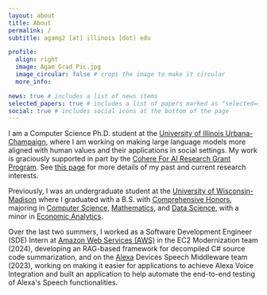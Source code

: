 ```yaml
---
layout: about
title: About
permalink: /
subtitle: agamg2 [at] illinois [dot] edu

profile:
  align: right
  image: Agam_Grad_Pic.jpg
  image_circular: false # crops the image to make it circular
  more_info: 

news: true # includes a list of news items
selected_papers: true # includes a list of papers marked as "selected={true}"
social: true # includes social icons at the bottom of the page
---
```


I am a Computer Science Ph.D. student at the [University of Illinois Urbana-Champaign](https://www.cs.wisc.edu/), where I am working on making large language models more aligned with human values and their applications in social settings. My work is graciously supported in part by the [Cohere For AI Research Grant Program](https://cohere.com/blog/c4ai-research-grants). See [this page](research) for more details of my past and current research interests.

Previously, I was an undergraduate student at the [University of Wisconsin-Madison](https://www.wisc.edu/) where I graduated with a B.S. with [Comprehensive Honors](https://honors.ls.wisc.edu/honors-degree-tracks/#comprehensive-honors), majoring in [Computer Science](https://www.cs.wisc.edu/), [Mathematics](https://math.wisc.edu/), and [Data Science](https://datascience.wisc.edu/), with a minor in [Economic Analytics](https://econ.wisc.edu/).

Over the last two summers, I worked as a Software Development Engineer (SDE) Intern at [Amazon Web Services (AWS)](https://aws.amazon.com/) in the EC2 Modernization team (2024), developing an RAG-based framework for decompiled C# source code summarization, and on the [Alexa](https://twitter.com/alexa99) Devices Speech Middleware team (2023), working on making it easier for applications to achieve Alexa Voice Integration and built an application to help automate the end-to-end testing of Alexa's Speech functionalities.
